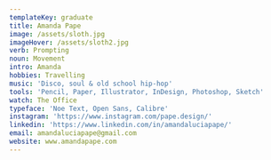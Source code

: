 ```yaml
---
templateKey: graduate
title: Amanda Pape
image: /assets/sloth.jpg
imageHover: /assets/sloth2.jpg
verb: Prompting
noun: Movement
intro: Amanda
hobbies: Travelling
music: 'Disco, soul & old school hip-hop'
tools: 'Pencil, Paper, Illustrator, InDesign, Photoshop, Sketch'
watch: The Office
typeface: 'Noe Text, Open Sans, Calibre'
instagram: 'https://www.instagram.com/pape.design/'
linkedin: 'https://www.linkedin.com/in/amandaluciapape/'
email: amandaluciapape@gmail.com
website: www.amandapape.com
---
```


